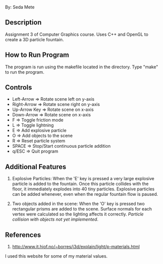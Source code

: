 By: Seda Mete

Description
-----------------
Assignment 3 of Computer Graphics course. Uses C++ and OpenGL to create a 3D particle fountain.

How to Run Program
--------------------
The program is run using the makefile located in the directory. Type "make" to run the program.

Controls
------------
- Left-Arrow   => Rotate scene left on y-axis
- Right-Arrow  => Rotate scene right on y-axis
- Up-Arrow Key => Rotate scene on x-axis
- Down-Arrow   => Rotate scene on x-axis
- F            => Toggle friction mode
- L            => Toggle lightning
- E            => Add explosive particle
- O            => Add objects to the scene
- R            => Reset particle system
- SPACE        => Stop/Start continuous particle addition
- q/ESC        => Quit program

Additional Features
----------------------
1) Explosive Particles: When the 'E' key is pressed a very large explosive particle is added to the fountain. Once this particle collides with the floor, it immediately explodes into 40 tiny particles. Explosive particles can be added whenever, even when the regular fountain flow is paused.

2) Two objects added in the scene: When the 'O' key is pressed two rectangular prisms are added to the scene. Surface normals for each vertex were calculated so the lighting affects it correctly. *Particle collision with objects not yet implemented*.

References
------------
1) http://www.it.hiof.no/~borres/j3d/explain/light/p-materials.html

I used this website for some of my material values.
